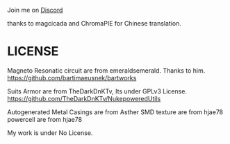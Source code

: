 Join me on [Discord](https://discord.gg/y5dkPtF)

thanks to magcicada and ChromaPIE  for Chinese translation.

# LICENSE

Magneto Resonatic circuit are from emeraldsemerald. Thanks to him.
https://github.com/bartimaeusnek/bartworks

Suits Armor are from TheDarkDnKTv, Its under GPLv3 License.
https://github.com/TheDarkDnKTv/NukepoweredUtils

Autogenerated Metal Casings are from Asther
SMD texture are from hjae78
powercell are from hjae78

My work is under No License.